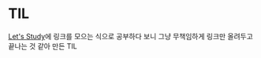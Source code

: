 # TIL
[Let's Study](https://github.com/JoMingyu/Lets-Study)에 링크를 모으는 식으로 공부하다 보니 그냥 무책임하게 링크만 올려두고 끝나는 것 같아 만든 TIL

